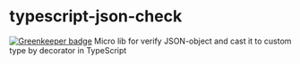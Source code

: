 # typescript-json-check

[![Greenkeeper badge](https://badges.greenkeeper.io/arvitaly/typescript-json-check.svg)](https://greenkeeper.io/)
Micro lib for verify JSON-object and cast it to custom type by decorator in TypeScript
